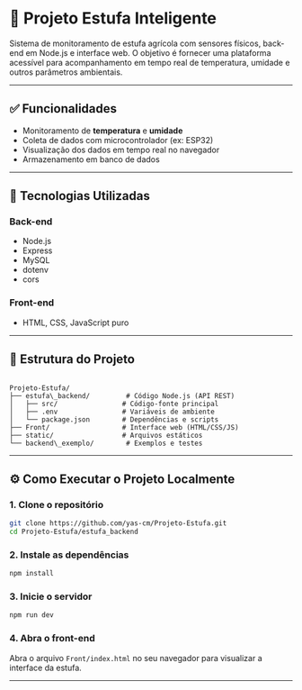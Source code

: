 # 🌱 Projeto Estufa Inteligente

Sistema de monitoramento de estufa agrícola com sensores físicos, back-end em Node.js e interface web. O objetivo é fornecer uma plataforma acessível para acompanhamento em tempo real de temperatura, umidade e outros parâmetros ambientais.

---

## ✅ Funcionalidades

- Monitoramento de **temperatura** e **umidade**
- Coleta de dados com microcontrolador (ex: ESP32)
- Visualização dos dados em tempo real no navegador
- Armazenamento em banco de dados

---

## 🧰 Tecnologias Utilizadas

### Back-end
- Node.js  
- Express  
- MySQL   
- dotenv  
- cors  

### Front-end
- HTML, CSS, JavaScript puro


---

## 📁 Estrutura do Projeto

```

Projeto-Estufa/
├── estufa\_backend/         # Código Node.js (API REST)
│   ├── src/                # Código-fonte principal
│   ├── .env                # Variáveis de ambiente
│   └── package.json        # Dependências e scripts
├── Front/                  # Interface web (HTML/CSS/JS)
├── static/                 # Arquivos estáticos
└── backend\_exemplo/        # Exemplos e testes

````

---

## ⚙️ Como Executar o Projeto Localmente

### 1. Clone o repositório
```bash
git clone https://github.com/yas-cm/Projeto-Estufa.git
cd Projeto-Estufa/estufa_backend
````

### 2. Instale as dependências

```bash
npm install
```

### 3. Inicie o servidor

```bash
npm run dev
```

### 4. Abra o front-end

Abra o arquivo `Front/index.html` no seu navegador para visualizar a interface da estufa.

---
